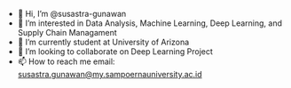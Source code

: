 - 👋 Hi, I’m @susastra-gunawan
- 👀 I’m interested in Data Analysis, Machine Learning, Deep Learning, and Supply Chain Managament
- 🌱 I’m currently student at University of Arizona
- 💞️ I’m looking to collaborate on Deep Learning Project
- 📫 How to reach me email: susastra.gunawan@my.sampoernauniversity.ac.id

<!---
susastra-gunawan/susastra-gunawan is a ✨ special ✨ repository because its `README.md` (this file) appears on your GitHub profile.
You can click the Preview link to take a look at your changes.
--->
